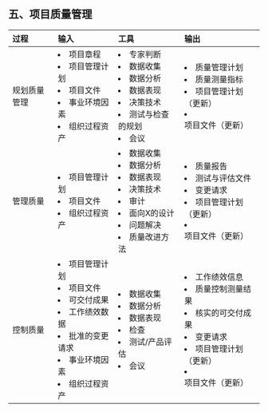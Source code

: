 ## 五、项目质量管理
|过程|输入|工具| 输出|
|:-|:-|:-|:-|
|规划质量管理|<li>项目章程</li> <li>项目管理计划</li> <li>项目文件</li> <li>事业环境因素</li> <li>组织过程资产</li>|<li>专家判断</li> <li>数据收集</li> <li>数据分析</li> <li>数据表现</li> <li>决策技术</li> <li>测试与检查的规划</li> <li>会议</li>|<li>质量管理计划</li> <li>质量测量指标</li> <li>项目管理计划（更新）</li> <li>项目文件（更新）</li>|
|管理质量|<li>项目管理计划</li> <li>项目文件</li> <li>组织过程资产</li>|<li>数据收集</li> <li>数据分析</li> <li>数据表现</li> <li>决策技术</li> <li>审计</li> <li>面向X的设计</li> <li>问题解决</li> <li>质量改进方法</li>|<li>质量报告</li> <li>测试与评估文件</li> <li>变更请求</li> <li>项目管理计划（更新）</li> <li>项目文件（更新）</li>|
|控制质量|<li>项目管理计划</li> <li>项目文件</li> <li>可交付成果</li> <li>工作绩效数据</li> <li>批准的变更请求</li> <li>事业环境因素</li> <li>组织过程资产</li>|<li>数据收集</li> <li>数据分析</li><li>数据表现</li>  <li>检查</li> <li>测试/产品评估</li> <li>会议</li>|<li>工作绩效信息</li> <li>质量控制测量结果</li> <li>核实的可交付成果</li> <li>变更请求</li> <li>项目管理计划（更新）</li> <li>项目文件（更新）</li>|
